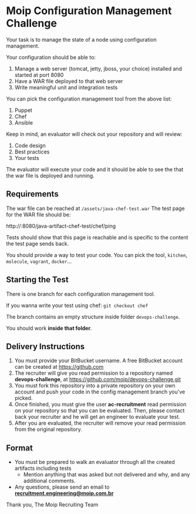 # Moip Configuration Management Challenge

Your task is to manage the state of a node using configuration management.

Your configuration should be able to:

1. Manage a web server (tomcat, jetty, jboss, your choice) installed and started at port 8080
1. Have a WAR file deployed to that web server
1. Write meaningful unit and integration tests 


You can pick the configuration management tool from the above list:

1. Puppet
1. Chef
1. Ansible

Keep in mind, an evaluator will check out your repository and will review:

1. Code design
1. Best practices
1. Your tests

The evaluator will execute your code and it should be able to see the that the war file is deployed and running.

Requirements
------------

The war file can be reached at `/assets/java-chef-test.war`
The test page for the WAR file should be:

http://<host>:8080/java-artifact-chef-test/chef/ping

Tests should show that this page is reachable and is specific to the content the test page sends back.

You should provide a way to test your code. You can pick the tool, `kitchen`, `molecule`, `vagrant`, `docker`...

Starting the Test
----------------
There is one branch for each configuration management tool.

If you wanna write your test using chef: `git checkout chef`

The branch contains an empty structure inside folder `devops-challenge`.

You should work **inside that folder**.

## Delivery Instructions

1. You must provide your BitBucket username. A free BitBucket account can be created at https://github.com
1. The recruiter will give you read permission to a repository named **devops-challenge**, at https://github.com/moip/devops-challenge.git
1. You must fork this repository into a private repository on your own account and push your code in the config management
branch you've picked.
1. Once finished, you must give the user **ac-recruitment** read permission on your repository so that you can be evaluated. Then, please contact back your recruiter and he will get an engineer to evaluate your test.
1. After you are evaluated, the recruiter will remove your read permission from the original repository.

## Format

* You must be prepared to walk an evaluator through all the created artifacts including tests
    * Mention anything that was asked but not delivered and why, and any additional comments.
* Any questions, please send an email to **recruitment.engineering@moip.com.br**

Thank you,
The Moip Recruiting Team
